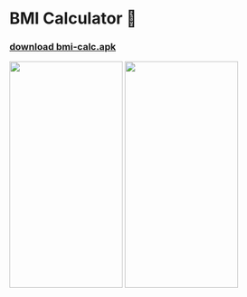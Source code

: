 # BMI Calculator 💪
### [download bmi-calc.apk](https://drive.google.com/file/d/1uMAAIehgAot2NVr8hkDXr4eoklMwKaGz/view?usp=sharing)
<img src="https://user-images.githubusercontent.com/67198296/191658547-b935b226-f7ed-43b8-979c-c9d9727b1557.jpg" width="200" height="400" />  <img src="https://user-images.githubusercontent.com/67198296/191658554-ae93a1ee-2474-4007-8c12-9ad046449801.jpg" width="200" height="400" />
